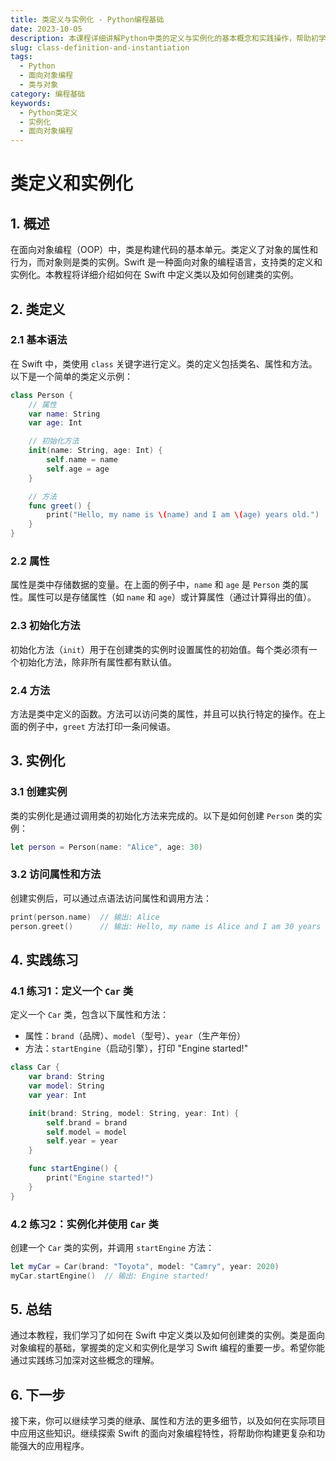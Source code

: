 ```yaml
---
title: 类定义与实例化 - Python编程基础
date: 2023-10-05
description: 本课程详细讲解Python中类的定义与实例化的基本概念和实践操作，帮助初学者掌握面向对象编程的核心知识。
slug: class-definition-and-instantiation
tags:
  - Python
  - 面向对象编程
  - 类与对象
category: 编程基础
keywords:
  - Python类定义
  - 实例化
  - 面向对象编程
---
```


# 类定义和实例化

## 1. 概述

在面向对象编程（OOP）中，类是构建代码的基本单元。类定义了对象的属性和行为，而对象则是类的实例。Swift 是一种面向对象的编程语言，支持类的定义和实例化。本教程将详细介绍如何在 Swift 中定义类以及如何创建类的实例。

## 2. 类定义

### 2.1 基本语法

在 Swift 中，类使用 `class` 关键字进行定义。类的定义包括类名、属性和方法。以下是一个简单的类定义示例：

```swift
class Person {
    // 属性
    var name: String
    var age: Int

    // 初始化方法
    init(name: String, age: Int) {
        self.name = name
        self.age = age
    }

    // 方法
    func greet() {
        print("Hello, my name is \(name) and I am \(age) years old.")
    }
}
```

### 2.2 属性

属性是类中存储数据的变量。在上面的例子中，`name` 和 `age` 是 `Person` 类的属性。属性可以是存储属性（如 `name` 和 `age`）或计算属性（通过计算得出的值）。

### 2.3 初始化方法

初始化方法（`init`）用于在创建类的实例时设置属性的初始值。每个类必须有一个初始化方法，除非所有属性都有默认值。

### 2.4 方法

方法是类中定义的函数。方法可以访问类的属性，并且可以执行特定的操作。在上面的例子中，`greet` 方法打印一条问候语。

## 3. 实例化

### 3.1 创建实例

类的实例化是通过调用类的初始化方法来完成的。以下是如何创建 `Person` 类的实例：

```swift
let person = Person(name: "Alice", age: 30)
```

### 3.2 访问属性和方法

创建实例后，可以通过点语法访问属性和调用方法：

```swift
print(person.name)  // 输出: Alice
person.greet()      // 输出: Hello, my name is Alice and I am 30 years old.
```

## 4. 实践练习

### 4.1 练习1：定义一个 `Car` 类

定义一个 `Car` 类，包含以下属性和方法：

- 属性：`brand`（品牌）、`model`（型号）、`year`（生产年份）
- 方法：`startEngine`（启动引擎），打印 "Engine started!"

```swift
class Car {
    var brand: String
    var model: String
    var year: Int

    init(brand: String, model: String, year: Int) {
        self.brand = brand
        self.model = model
        self.year = year
    }

    func startEngine() {
        print("Engine started!")
    }
}
```

### 4.2 练习2：实例化并使用 `Car` 类

创建一个 `Car` 类的实例，并调用 `startEngine` 方法：

```swift
let myCar = Car(brand: "Toyota", model: "Camry", year: 2020)
myCar.startEngine()  // 输出: Engine started!
```

## 5. 总结

通过本教程，我们学习了如何在 Swift 中定义类以及如何创建类的实例。类是面向对象编程的基础，掌握类的定义和实例化是学习 Swift 编程的重要一步。希望你能通过实践练习加深对这些概念的理解。

## 6. 下一步

接下来，你可以继续学习类的继承、属性和方法的更多细节，以及如何在实际项目中应用这些知识。继续探索 Swift 的面向对象编程特性，将帮助你构建更复杂和功能强大的应用程序。